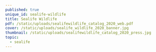 ```yaml
---
published: true
unique_id: sealife-wildlife
title: Sealife Wildlife
pdf: /static/uploads/sealifewildlife_catalog_2020_web.pdf
cover: /static/uploads/sealife_wildlife_2020_banner.jpg
thumbnail: /static/uploads/sealifewildlife_catalog_2020_press.jpg
topic:
  - sealife
---
```


